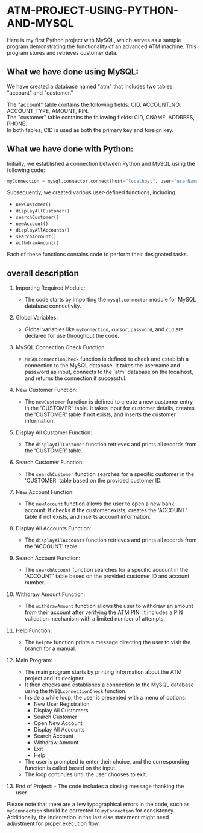 # ATM-PROJECT-USING-PYTHON-AND-MYSQL

Here is my first Python project with MySQL, which serves as a sample program demonstrating the functionality of an advanced ATM machine. This program stores and retrieves customer data.

## What we have done using MySQL:

We have created a database named "atm" that includes two tables: "account" and "customer."

The "account" table contains the following fields: CID, ACCOUNT_NO, ACCOUNT_TYPE, AMOUNT, PIN.  
The "customer" table contains the following fields: CID, CNAME, ADDRESS, PHONE.  
In both tables, CID is used as both the primary key and foreign key.

## What we have done with Python:

Initially, we established a connection between Python and MySQL using the following code:

```python
myConnection = mysql.connector.connect(host="localhost", user="userName", passwd="password", database='atm', auth_plugin='mysql_native_password')
```

Subsequently, we created various user-defined functions, including:

- `newCustomer()`
- `displayAllCustomer()`
- `searchCustomer()`
- `newAccount()`
- `displayAllAccounts()`
- `searchAccount()`
- `withdrawAmount()`

Each of these functions contains code to perform their designated tasks.




## overall description 

1. Importing Required Module:
   - The code starts by importing the `mysql.connector` module for MySQL database connectivity.

2. Global Variables:
   - Global variables like `myConnection`, `cursor`, `password`, and `cid` are declared for use throughout the code.

3. MySQL Connection Check Function:
   - `MYSQLconnectionCheck` function is defined to check and establish a connection to the MySQL database. It takes the username and password as input, connects to the 'atm' database on the localhost, and returns the connection if successful.

4. New Customer Function:
   - The `newCustomer` function is defined to create a new customer entry in the 'CUSTOMER' table. It takes input for customer details, creates the 'CUSTOMER' table if not exists, and inserts the customer information.

5. Display All Customer Function:
   - The `displayAllCustomer` function retrieves and prints all records from the 'CUSTOMER' table.

6. Search Customer Function:
   - The `searchCustomer` function searches for a specific customer in the 'CUSTOMER' table based on the provided customer ID.

7. New Account Function:
   - The `newAccount` function allows the user to open a new bank account. It checks if the customer exists, creates the 'ACCOUNT' table if not exists, and inserts account information.

8. Display All Accounts Function:
   - The `displayAllAccounts` function retrieves and prints all records from the 'ACCOUNT' table.

9. Search Account Function:
   - The `searchAccount` function searches for a specific account in the 'ACCOUNT' table based on the provided customer ID and account number.

10. Withdraw Amount Function:
    - The `withdrawAmount` function allows the user to withdraw an amount from their account after verifying the ATM PIN. It includes a PIN validation mechanism with a limited number of attempts.

11. Help Function:
    - The `helpMe` function prints a message directing the user to visit the branch for a manual.

12. Main Program:
    - The main program starts by printing information about the ATM project and its designer.
    - It then checks and establishes a connection to the MySQL database using the `MYSQLconnectionCheck` function.
    - Inside a while loop, the user is presented with a menu of options:
        - New User Registration
        - Display All Customers
        - Search Customer
        - Open New Account
        - Display All Accounts
        - Search Account
        - Withdraw Amount
        - Exit
        - Help
    - The user is prompted to enter their choice, and the corresponding function is called based on the input.
    - The loop continues until the user chooses to exit.

13.  End of Project:
    - The code includes a closing message thanking the user.

Please note that there are a few typographical errors in the code, such as `myConnnection` should be corrected to `myConnection` for consistency. Additionally, the indentation in the last else statement might need adjustment for proper execution flow.
